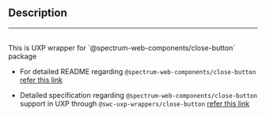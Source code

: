 ## Description

---

<br />
This is UXP wrapper for `@spectrum-web-components/close-button` package 
<br />

-   For detailed README regarding `@spectrum-web-components/close-button` [refer this link](https://www.npmjs.com/package/@spectrum-web-components/close-button/v/0.37.0)

-   Detailed specification regarding `@spectrum-web-components/close-button` support in UXP through `@swc-uxp-wrappers/close-button` [refer this link](https://developer.adobe.com/photoshop/uxp/2022/uxp-api/reference-spectrum/swc/)
